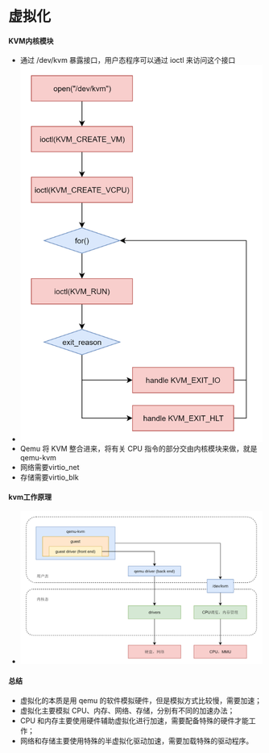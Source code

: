 # 虚拟化
#### KVM内核模块
* 通过 /dev/kvm 暴露接口，用户态程序可以通过 ioctl 来访问这个接口
* ![f5ee1a44d7c4890e411c2520507dd](media/15651826803428/f5ee1a44d7c4890e411c2520507ddc62.png)
* Qemu 将 KVM 整合进来，将有关 CPU 指令的部分交由内核模块来做，就是 qemu-kvm 
* 网络需要virtio_net
* 存储需要virtio_blk

#### kvm工作原理
* ![f748fd6b6b84fa90a1044a92443](media/15651826803428/f748fd6b6b84fa90a1044a92443c3522.png)

#### 总结
* 虚拟化的本质是用 qemu 的软件模拟硬件，但是模拟方式比较慢，需要加速；
* 虚拟化主要模拟 CPU、内存、网络、存储，分别有不同的加速办法；
* CPU 和内存主要使用硬件辅助虚拟化进行加速，需要配备特殊的硬件才能工作；
* 网络和存储主要使用特殊的半虚拟化驱动加速，需要加载特殊的驱动程序。